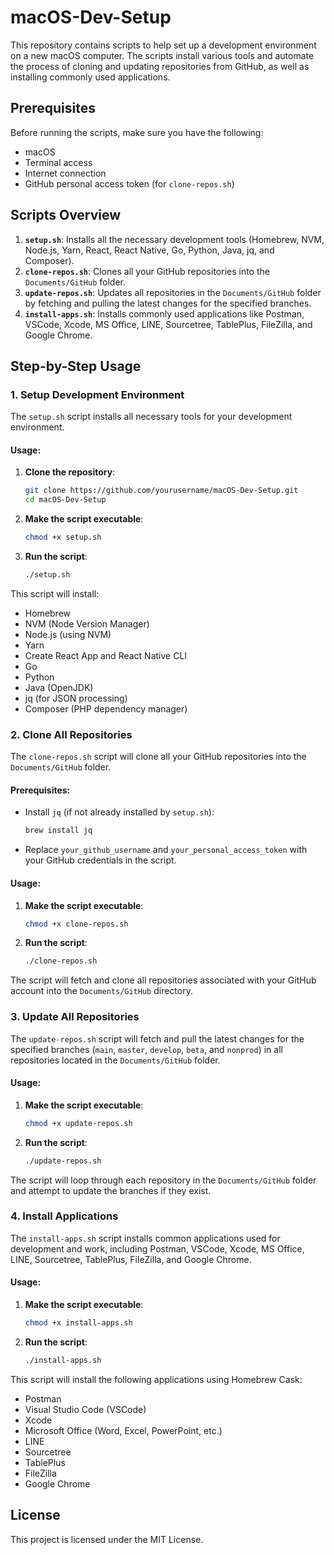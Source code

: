 # macOS-Dev-Setup

This repository contains scripts to help set up a development environment on a new macOS computer. The scripts install various tools and automate the process of cloning and updating repositories from GitHub, as well as installing commonly used applications.

## Prerequisites

Before running the scripts, make sure you have the following:

- macOS
- Terminal access
- Internet connection
- GitHub personal access token (for `clone-repos.sh`)

## Scripts Overview

1. **`setup.sh`**: Installs all the necessary development tools (Homebrew, NVM, Node.js, Yarn, React, React Native, Go, Python, Java, jq, and Composer).
2. **`clone-repos.sh`**: Clones all your GitHub repositories into the `Documents/GitHub` folder.
3. **`update-repos.sh`**: Updates all repositories in the `Documents/GitHub` folder by fetching and pulling the latest changes for the specified branches.
4. **`install-apps.sh`**: Installs commonly used applications like Postman, VSCode, Xcode, MS Office, LINE, Sourcetree, TablePlus, FileZilla, and Google Chrome.

## Step-by-Step Usage

### 1. Setup Development Environment

The `setup.sh` script installs all necessary tools for your development environment.

#### Usage:

1. **Clone the repository**:
    ```bash
    git clone https://github.com/yourusername/macOS-Dev-Setup.git
    cd macOS-Dev-Setup
    ```

2. **Make the script executable**:
    ```bash
    chmod +x setup.sh
    ```

3. **Run the script**:
    ```bash
    ./setup.sh
    ```

This script will install:
- Homebrew
- NVM (Node Version Manager)
- Node.js (using NVM)
- Yarn
- Create React App and React Native CLI
- Go
- Python
- Java (OpenJDK)
- jq (for JSON processing)
- Composer (PHP dependency manager)

### 2. Clone All Repositories

The `clone-repos.sh` script will clone all your GitHub repositories into the `Documents/GitHub` folder.

#### Prerequisites:

- Install `jq` (if not already installed by `setup.sh`):
    ```bash
    brew install jq
    ```

- Replace `your_github_username` and `your_personal_access_token` with your GitHub credentials in the script.

#### Usage:

1. **Make the script executable**:
    ```bash
    chmod +x clone-repos.sh
    ```

2. **Run the script**:
    ```bash
    ./clone-repos.sh
    ```

The script will fetch and clone all repositories associated with your GitHub account into the `Documents/GitHub` directory.

### 3. Update All Repositories

The `update-repos.sh` script will fetch and pull the latest changes for the specified branches (`main`, `master`, `develop`, `beta`, and `nonprod`) in all repositories located in the `Documents/GitHub` folder.

#### Usage:

1. **Make the script executable**:
    ```bash
    chmod +x update-repos.sh
    ```

2. **Run the script**:
    ```bash
    ./update-repos.sh
    ```

The script will loop through each repository in the `Documents/GitHub` folder and attempt to update the branches if they exist.

### 4. Install Applications

The `install-apps.sh` script installs common applications used for development and work, including Postman, VSCode, Xcode, MS Office, LINE, Sourcetree, TablePlus, FileZilla, and Google Chrome.

#### Usage:

1. **Make the script executable**:
    ```bash
    chmod +x install-apps.sh
    ```

2. **Run the script**:
    ```bash
    ./install-apps.sh
    ```

This script will install the following applications using Homebrew Cask:
- Postman
- Visual Studio Code (VSCode)
- Xcode
- Microsoft Office (Word, Excel, PowerPoint, etc.)
- LINE
- Sourcetree
- TablePlus
- FileZilla
- Google Chrome

## License

This project is licensed under the MIT License.
